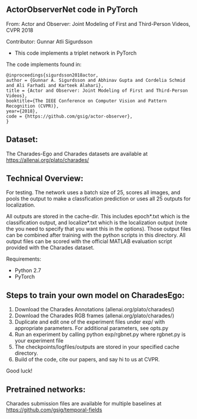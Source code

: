 ## ActorObserverNet code in PyTorch 

From: Actor and Observer: Joint Modeling of First and Third-Person Videos, CVPR 2018

Contributor: Gunnar Atli Sigurdsson

* This code implements a triplet network in PyTorch

The code implements found in:
```
@inproceedings{sigurdsson2018actor,
author = {Gunnar A. Sigurdsson and Abhinav Gupta and Cordelia Schmid and Ali Farhadi and Karteek Alahari},
title = {Actor and Observer: Joint Modeling of First and Third-Person Videos},
booktitle={The IEEE Conference on Computer Vision and Pattern Recognition (CVPR)},
year={2018},
code = {https://github.com/gsig/actor-observer},
}
```

## Dataset:

The Charades-Ego and Charades datasets are available at https://allenai.org/plato/charades/

## Technical Overview:
 
For testing. The network uses a batch size of 25, scores all images, and pools the output to make a classfication prediction or uses all 25 outputs for localization.

All outputs are stored in the cache-dir. This includes epoch*.txt which is the classification output, and localize*.txt which is the localization output (note the you need to specify that you want this in the options).
Those output files can be combined after training with the python scripts in this directory.
All output files can be scored with the official MATLAB evaluation script provided with the Charades dataset.

Requirements:
* Python 2.7
* PyTorch 


## Steps to train your own model on CharadesEgo:
 
1. Download the Charades Annotations (allenai.org/plato/charades/)
2. Download the Charades RGB frames (allenai.org/plato/charades/)
3. Duplicate and edit one of the experiment files under exp/ with appropriate parameters. For additional parameters, see opts.py
4. Run an experiment by calling python exp/rgbnet.py where rgbnet.py is your experiment file
5. The checkpoints/logfiles/outputs are stored in your specified cache directory. 
6. Build of the code, cite our papers, and say hi to us at CVPR.

Good luck!


## Pretrained networks:



Charades submission files are available for multiple baselines at https://github.com/gsig/temporal-fields
